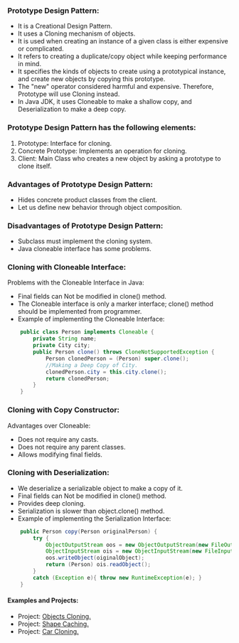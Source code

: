 ### Prototype Design Pattern:
- It is a Creational Design Pattern.
- It uses a Cloning mechanism of objects. 
- It is used when creating an instance of a given class is either expensive or complicated.
- It refers to creating a duplicate/copy object while keeping performance in mind.
- It specifies the kinds of objects to create using a prototypical instance, and create new objects by copying this prototype.
- The "new" operator considered harmful and expensive. Therefore, Prototype will use Cloning instead.
- In Java JDK, it uses Cloneable to make a shallow copy, and Deserialization to make a deep copy.

		
### Prototype Design Pattern has the following elements:
1. Prototype: Interface for cloning.
2. Concrete Prototype: Implements an operation for cloning.
3. Client: Main Class who creates a new object by asking a prototype to clone itself.


### Advantages of Prototype Design Pattern:
- Hides concrete product classes from the client.
- Let us define new behavior through object composition.


### Disadvantages of Prototype Design Pattern:
- Subclass must implement the cloning system.
- Java cloneable interface has some problems.


### Cloning with Cloneable Interface:
Problems with the Cloneable Interface in Java:
- Final fields can Not be modified in clone() method.
- The Cloneable interface is only a marker interface; clone() method should be implemented from programmer.
- Example of implementing the Cloneable Interface:
```java
	public class Person implements Cloneable {
		private String name;
		private City city;	
		public Person clone() throws CloneNotSupportedException {
			Person clonedPerson = (Person) super.clone();
			//Making a Deep Copy of City.
			clonedPerson.city = this.city.clone();		
			return clonedPerson;			
		}
	}
```	
	
	
### Cloning with Copy Constructor:
Advantages over Cloneable:
- Does not require any casts.
- Does not require any parent classes.
- Allows modifying final fields.


### Cloning with Deserialization:
- We deserialize a serializable object to make a copy of it.
- Final fields can Not be modified in clone() method.
- Provides deep cloning.
- Serialization is slower than object.clone() method.
- Example of implementing the Serialization Interface:
```java 	
 	public Person copy(Person originalPerson) {
 		try {
 			ObjectOutputStream oos = new ObjectOutputStream(new FileOutputStream("data.obj"));
 			ObjectInputStream ois = new ObjectInputStream(new FileInputStream("data.obj"));
 			oos.writeObject(oiginalObject);
 			return (Person) ois.readObject();
 		}
 		catch (Exception e){ throw new RuntimeException(e); }
 	}
```	


#### Examples and Projects:
- Project:	[Objects Cloning.](/src/main/java/creationalDesignPatterns/prototypeDesignPattern/projectObjectsCloning/Main/Main.java)
- Project:	[Shape Caching.](/src/main/java/creationalDesignPatterns/prototypeDesignPattern/projectShapeCaching/Main/Main.java)
- Project:	[Car Cloning.](/src/main/java/creationalDesignPatterns/prototypeDesignPattern/projectCarCloning/Main/Main.java)
